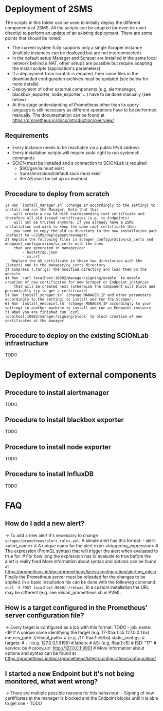 # Deployment of 2SMS
The scripts in this folder can be used to initially deploy the different components of 2SMS. All the scripts can be adapted (or
even be used directly) to perform an update of an existing deployment.
There are some points that should be noted:
- The current system fully supports only a single Scraper instance (multiple instances can be deployed but are not interconnected)
- In the default setup Manager and Scraper are installed in the same local network behind a NAT, other setups are possible but
    require adapting the install scripts (application's parameters)
- If a deployment from scratch is required, then some files in the downloaded configuration archives must be updated (see below for more details)
- Deployment of other external components (e.g. alertmanager, blackbox_exporter, node_exporter, ...) have to be done manually (see below)
- At this stage understanding of Prometheus other than its query language is still necessary as different operations have to
    be performed manually. The documentation can be found at https://prometheus.io/docs/introduction/overview/

## Requirements
- Every instance needs to be reachable via a public IPv4 address
- Every installation scripts will require sudo right to run systemctl commands
- SCION must be installed and a connection to SCIONLab is required
    - $SC/gen/ia must exist
    - /run/shm/sciond/default.sock must exist
    - the AS must be set up as endhost

## Procedure to deploy from scratch
    1) Run `install_manager.sh` (change IP accordingly to the setting) to install and run the Manager. Note that this
        will create a new CA with corresponding root certificate and therefore all old issued certificates (e.g. to Endpoints)
        will not be trusted anymore. If you already have a 2SMS installation and wish to keep the same root certificate then
        you need to copy the old ca directory in the new installation path (default to ~/2SMS/deployment/manager)
    2) Replace the following files in scraper_configuration/ca_certs and endpoint_configuration/ca_certs with the ones
        that are generated in manager/ca:
            - bootstrap.json
            - ca.crt
       Replace the AS certificate in those two directories with the (latest) one in the manager/ca_certs directory
    3) Compress (.tar.gz) the modified directory and load them on the website
    4) Run `curl localhost:10002/manager/signing/enable` to enable creation of new certificates for new Scraper or Endpoint instances
        that will be created next (otherwise the component will block and periodically try to get a certificate)
    5) Run `install_scraper.sh` (change MANAGER_IP and other parameters accordingly to the setting) to install and run the Scraper.
    6) Run `install_endpoint.sh` (change MANAGER_IP accordingly to your setting) in another machine to install and run an Endpoint instance.
    7) When you are finished run `curl localhost:10002/manager/signing/block` to block creation of new certificates at the manager

## Procedure to deploy on the existing SCIONLab infrastructure
TODO

# Deployment of external components

## Procedure to install alertmanager
TODO

## Procedure to install blackbox exporter
TODO

## Procedure to install node exporter
TODO

## Procedure to install InfluxDB
TODO


# FAQ
## How do I add a new alert?
-> To add a new alert it's necessary to change `scraper/prometheus/alert_rules.yml`.
    A simple alert has this format:
    - alert: <alert_name>               # A unique name for the alert
        expr: <triggering_expression>   # The expression (PromQL syntax) that will trigger the alert when evaluated to true
        for: <duration>                 # For how long the expression has to evaluate to true before the alert is really fired
    More information about syntax and options can be found at https://prometheus.io/docs/prometheus/latest/configuration/alerting_rules/
    Finally the Prometheus server must be reloaded for the changes to be applied. In a basic installation his can be done with the following command:
    `curl -X POST localhost:9090/-/reload`. In a custom installation the URL may be different (e.g. see reload_prometheus.sh in PVM).

## How is a target configured in the Prometheus' server configuration file?
-> Every target is configured as a job with this format: TODO
    - job_name: <IA> <IP <type>             # A unique name identifying the target (e.g. 17-ffaa:1:c5 127.0.0.1 bs)
      metrics_path: /<IA>/<local_path>      # (e.g. /17-ffaa:1:c5/bs)
      static_configs:                       #
      - targets:                            #
        - <IP>:<Port> (e.g. 127.0.0.1:9199) #
        labels:                             #
          AS: <AS> (e.g. ffaa:1:c5)         #
          ISD: "17"                         #
          service: bs                       #
  proxy_url: http://127.0.0.1:9901          #
  More information about options and syntax can be found at https://prometheus.io/docs/prometheus/latest/configuration/configuration/

## I started a new Endpoint but it's not being monitored, what went wrong?
-> There are multiple possible reasons for this behaviour:
    - Signing of new certificates at the manager is blocked and the Endpoint blocks until it is able to get one
    - TODO